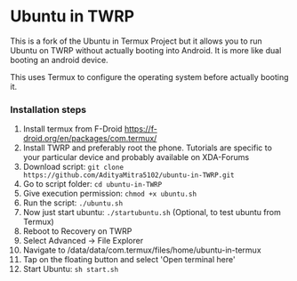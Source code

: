 # Ubuntu in TWRP

This is a fork of the Ubuntu in Termux Project but it allows you to run Ubuntu on TWRP without actually booting into Android. It is more like dual booting an android device.

This uses Termux to configure the operating system before actually booting it.

### Installation steps

1. Install termux from F-Droid https://f-droid.org/en/packages/com.termux/
2. Install TWRP and preferably root the phone. Tutorials are specific to your particular device and probably available on XDA-Forums
5. Download script: `git clone https://github.com/AdityaMitra5102/ubuntu-in-TWRP.git`
6. Go to script folder: `cd ubuntu-in-TWRP`
7. Give execution permission: `chmod +x ubuntu.sh`
8. Run the script: `./ubuntu.sh`
9. Now just start ubuntu: `./startubuntu.sh` (Optional, to test ubuntu from Termux)
10. Reboot to Recovery on TWRP
11. Select Advanced -> File Explorer
12. Navigate to /data/data/com.termux/files/home/ubuntu-in-termux
13. Tap on the floating button and select 'Open terminal here'
14. Start Ubuntu: `sh start.sh`